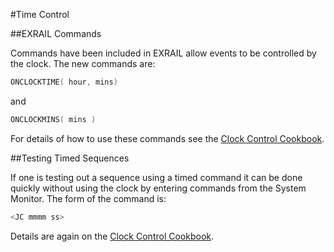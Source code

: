
#Time Control


##EXRAIL Commands


Commands have been included in EXRAIL allow events to be controlled by the clock.  The new commands are:

```cpp
ONCLOCKTIME( hour, mins)
```
and
```cpp
ONCLOCKMINS( mins )
```
For details of how to use these commands see the [Clock Control Cookbook](/exrail/Cookbooks/timecontrol.md).


##Testing Timed Sequences

If one is testing out a sequence using a timed command it can be done quickly without using the clock by entering commands from the System Monitor.  The form of the command is:

```cpp
<JC mmmm ss> 
```

Details are again on the [Clock Control Cookbook](/exrail/Cookbooks/timecontrol.md).